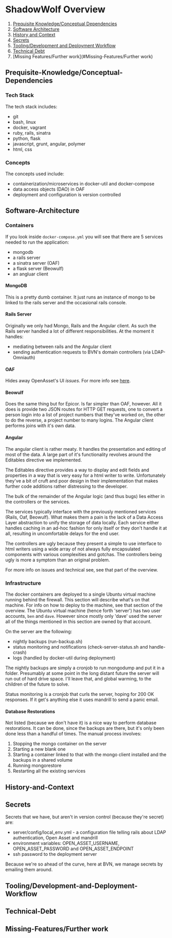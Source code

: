 # ShadowWolf Overview

1. [Prequisite Knowledge/Conceptual Dependencies](#Prequisite-Knowledge/Conceptual-Dependencies)
2. [Software Architecture](#Software-Architecture)
3. [History and Context](#History-and-Context )
4. [Secrets](#Secrets)
5. [Tooling/Development and Deployment Workflow](#Tooling/Development-and-Deployment-Workflow)
6. [Technical Debt](#Technical-Debt)
7. [Missing Features/Further work](#Missing-Features/Further work)

## Prequisite-Knowledge/Conceptual-Dependencies

### Tech Stack

The tech stack includes:

* git
* bash, linux
* docker, vagrant
* ruby, rails, sinatra
* python, flask
* javascript, grunt, angular, polymer
* html, css

### Concepts

The concepts used include:

* containerization/microservices in docker-util and docker-compose
* data access objects (DAO) in OAF
* deployment and configuration is version controlled

## Software-Architecture

### Containers

If you look inside `docker-compose.yml` you will see that there are 5 services needed to run the application:

* mongodb
* a rails server
* a sinatra server (OAF)
* a flask server (Beowulf)
* an angluar client

#### MongoDB

This is a pretty dumb container. It just runs an instance of mongo to be linked to the rails server and the occasional rails console.

#### Rails Server

Originally we only had Mongo, Rails and the Angular client. As such the Rails server handled a lot of different responsibilities. At the moment it handles:

* mediating between rails and the Angular client
* sending authentication requests to BVN's domain controllers (via LDAP-Omniauth)

#### OAF

Hides away OpenAsset's UI *issues*. For more info see [here](https://github.com/bvn-architecture/oaf).

#### Beowulf

Does the same thing but for Epicor. Is far simpler than OAF, however. All it does is provide two JSON routes for HTTP GET requests, one to convert a person login into a list of project numbers that they've worked on, the other to do the reverse, a project number to many logins. The Angular client performs joins with it's own data.

#### Angular

The angular client is rather meaty. It handles the presentation and editing of most of the data. A large part of it's functionality revolves around the Editables directive we implemented.

The Editables directive provides a way to display and edit fields and properties in a way that is very easy for a html writer to write. Unfortunately they've a bit of cruft and poor design in their implementation that makes further code additions rather distressing to the developer.

The bulk of the remainder of the Angular logic (and thus bugs) lies either in the controllers or the services.

The services typically interface with the previously mentioned services (Rails, Oaf, Beowulf). What makes them a pain is the lack of a Data Access Layer abstraction to unify the storage of data locally. Each service either handles caching in an ad-hoc fashion for only itself or they don't handle it at all, resulting in uncomfortable delays for the end user.

The controllers are ugly because they present a simple to use interface to html writers using a wide array of not always fully encapsulated components with various complexities and gotchas. The controllers being ugly is more a symptom than an original problem.

For more info on issues and technical see, see that part of the overview.

### Infrastructure

The docker containers are deployed to a single Ubuntu virtual machine running behind the firewall. This section will describe what's on that machine. For info on how to deploy to the machine, see that section of the overview. The Ubuntu virtual machine (hence forth 'server') has two user accounts, `ben` and `dave`. However since mostly only 'dave' used the server all of the things mentioned in this section are owned by that account.

On the server are the following:

* nightly backups (run-backup.sh)
* status monitoring and notifications (check-server-status.sh and handle-crash)
* logs (handled by docker-util during deployment)

The nightly backups are simply a cronjob to run mongodump and put it in a folder. Presumably at some point in the long distant future the server will run out of hard drive space. I'll leave that, and global warming, to the children of the future to solve.

Status monitoring is a cronjob that curls the server, hoping for 200 OK responses. If it get's anything else it uses mandrill to send a panic email.

#### Database Restorations

Not listed (because we don't have it) is a nice way to perform database restorations. It can be done, since the backups are there, but it's only been done less than a handful of times. The manual process involves:

1. Stopping the mongo container on the server
2. Starting a new blank one
3. Starting a container linked to that with the mongo client installed and the backups in a shared volume
4. Running mongorestore
5. Restarting all the existing services

## History-and-Context 
## Secrets

Secrets that we have, but aren't in version control (because they're secret) are:

* server/config/local_env.yml - a configuration file telling rails about LDAP authentication, Open Asset and mandrill
* environment variables: OPEN_ASSET_USERNAME, OPEN_ASSET_PASSWORD and OPEN_ASSET_ENDPOINT
* ssh password to the deployment server

Because we're so ahead of the curve, here at BVN, we manage secrets by emailing them around.

## Tooling/Development-and-Deployment-Workflow
## Technical-Debt
## Missing-Features/Further work
